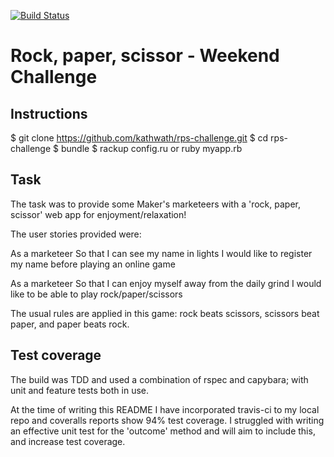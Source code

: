 [![Build Status](https://travis-ci.org/kathwath/rps-challenge.svg?branch=master)](https://travis-ci.org/kathwath/rps-challenge)

# Rock, paper, scissor - Weekend Challenge

Instructions
-------

$ git clone https://github.com/kathwath/rps-challenge.git
$ cd rps-challenge
$ bundle
$ rackup config.ru or ruby myapp.rb

Task
----

The task was to provide some Maker's marketeers with a 'rock, paper, scissor' web app for enjoyment/relaxation!

The user stories provided were:

As a marketeer
So that I can see my name in lights
I would like to register my name before playing an online game

As a marketeer
So that I can enjoy myself away from the daily grind
I would like to be able to play rock/paper/scissors

The usual rules are applied in this game:
rock beats scissors, scissors beat paper, and paper beats rock.

Test coverage
----------------------

The build was TDD and used a combination of rspec and capybara; with unit and feature tests both in use.

At the time of writing this README I have incorporated travis-ci to my local repo and coveralls reports show
94% test coverage.  I struggled with writing an effective unit test for the 'outcome' method and will aim to include this, and increase test coverage.
